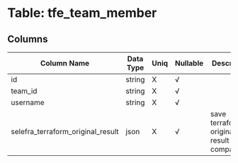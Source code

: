 # Table: tfe_team_member

## Columns 

|  Column Name   |  Data Type  | Uniq | Nullable | Description | 
|  ----  | ----  | ----  | ----  | ---- | 
| id | string | X | √ |  | 
| team_id | string | X | √ |  | 
| username | string | X | √ |  | 
| selefra_terraform_original_result | json | X | √ | save terraform original result for compatibility | 


